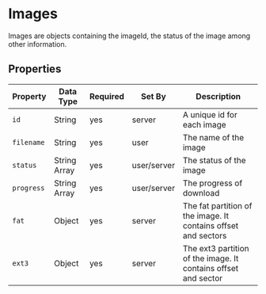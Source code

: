 # Images

Images are objects containing the imageId, the status of the image among other information.

## Properties

| Property | Data Type | Required | Set By | Description |
| -------- | --------- | -------- | ------ | ----------- |
| `id` | String | yes | server | A unique id for each image | 
| `filename` | String | yes | user | The name of the image |
| `status` | String Array | yes | user/server | The status of the image |
| `progress` | String Array | yes | user/server | The progress of download |
| `fat` | Object | yes | server | The fat partition of the image. It contains offset and sectors |
| `ext3` | Object | yes | server | The ext3 partition of the image. It contains offset and sector |